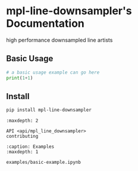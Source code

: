 
# mpl-line-downsampler's Documentation

high performance downsampled line artists


## Basic Usage

```python
# a basic usage example can go here
print(1+1)
```

## Install
```bash
pip install mpl-line-downsampler
```



```{toctree}
:maxdepth: 2

API <api/mpl_line_downsampler>
contributing
```

```{toctree}
:caption: Examples
:maxdepth: 1

examples/basic-example.ipynb
```
